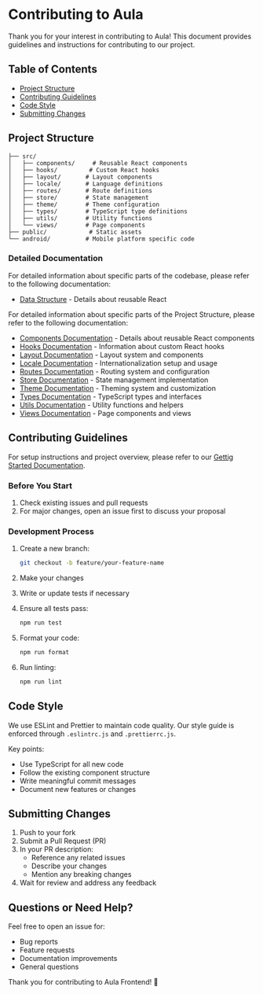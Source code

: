 # Contributing to Aula

Thank you for your interest in contributing to Aula! This document provides guidelines and instructions for contributing to our project.

## Table of Contents

- [Project Structure](#project-structure)
- [Contributing Guidelines](#contributing-guidelines)
- [Code Style](#code-style)
- [Submitting Changes](#submitting-changes)

## Project Structure

```
├── src/
│   ├── components/     # Reusable React components
│   ├── hooks/         # Custom React hooks
│   ├── layout/       # Layout components
│   ├── locale/       # Language definitions
│   ├── routes/       # Route definitions
│   ├── store/        # State management
│   ├── theme/        # Theme configuration
│   ├── types/        # TypeScript type definitions
│   ├── utils/        # Utility functions
│   └── views/        # Page components
├── public/            # Static assets
└── android/          # Mobile platform specific code
```

### Detailed Documentation

For detailed information about specific parts of the codebase, please refer to the following documentation:

- [Data Structure](DATA.md) - Details about reusable React

For detailed information about specific parts of the Project Structure, please refer to the following documentation:

- [Components Documentation](COMPONENTS.md) - Details about reusable React components
- [Hooks Documentation](HOOKS.md) - Information about custom React hooks
- [Layout Documentation](LAYOUT.md) - Layout system and components
- [Locale Documentation](LOCALE.md) - Internationalization setup and usage
- [Routes Documentation](ROUTES.md) - Routing system and configuration
- [Store Documentation](STORE.md) - State management implementation
- [Theme Documentation](THEME.md) - Theming system and customization
- [Types Documentation](TYPES.md) - TypeScript types and interfaces
- [Utils Documentation](UTILS.md) - Utility functions and helpers
- [Views Documentation](VIEWS.md) - Page components and views

## Contributing Guidelines

For setup instructions and project overview, please refer to our [Gettig Started Documentation](../GETSTARTED.md).

### Before You Start

1. Check existing issues and pull requests
2. For major changes, open an issue first to discuss your proposal

### Development Process

1. Create a new branch:

   ```bash
   git checkout -b feature/your-feature-name
   ```

2. Make your changes
3. Write or update tests if necessary
4. Ensure all tests pass:
   ```bash
   npm run test
   ```
5. Format your code:
   ```bash
   npm run format
   ```
6. Run linting:
   ```bash
   npm run lint
   ```

## Code Style

We use ESLint and Prettier to maintain code quality. Our style guide is enforced through `.eslintrc.js` and `.prettierrc.js`.

Key points:

- Use TypeScript for all new code
- Follow the existing component structure
- Write meaningful commit messages
- Document new features or changes

## Submitting Changes

1. Push to your fork
2. Submit a Pull Request (PR)
3. In your PR description:
   - Reference any related issues
   - Describe your changes
   - Mention any breaking changes
4. Wait for review and address any feedback

## Questions or Need Help?

Feel free to open an issue for:

- Bug reports
- Feature requests
- Documentation improvements
- General questions

Thank you for contributing to Aula Frontend! 🎉
